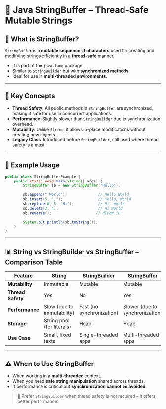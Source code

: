 # 🧵 Java StringBuffer – Thread-Safe Mutable Strings

## 📌 What is StringBuffer?

`StringBuffer` is a **mutable sequence of characters** used for creating and modifying strings efficiently in a **thread-safe** manner.

- It is part of the `java.lang` package.
- Similar to `StringBuilder` but with **synchronized methods**.
- Ideal for use in **multi-threaded environments**.

---

## 🧠 Key Concepts

- **Thread Safety**: All public methods in `StringBuffer` are synchronized, making it safe for use in concurrent applications.
- **Performance**: Slightly slower than `StringBuilder` due to synchronization overhead.
- **Mutability**: Unlike `String`, it allows in-place modifications without creating new objects.
- **Legacy Class**: Introduced before `StringBuilder`, still used where thread safety is a must.

---

## 🧪 Example Usage

```java
public class StringBufferExample {
    public static void main(String[] args) {
        StringBuffer sb = new StringBuffer("Hello");

        sb.append(" World");              // Hello World
        sb.insert(5, ",");                // Hello, World
        sb.replace(0, 5, "Hi");           // Hi, World
        sb.delete(3, 4);                  // Hi World
        sb.reverse();                    // dlroW iH

        System.out.println(sb.toString());
    }
}
```

---

## 📊 String vs StringBuilder vs StringBuffer – Comparison Table

| **Feature**       | **String**                    | **StringBuilder**              | **StringBuffer**                         |
|-------------------|-------------------------------|--------------------------------|------------------------------------------|
| **Mutability**    | Immutable                     | Mutable                        | Mutable                                  |
| **Thread Safety** | Yes                           | No                             | Yes                                      |
| **Performance**   | Slow (due to immutability)    | Fast (no synchronization)      | Slower (due to synchronization)          |
| **Storage**       | String pool (for literals)    | Heap                           | Heap                                     |
| **Use Case**      | Small, fixed texts            | Single-threaded apps           | Multi-threaded apps                      |

---

## ⚠️ When to Use StringBuffer

- When working in a **multi-threaded** context.
- When you need **safe string manipulation** shared across threads.
- If performance is critical but **synchronization cannot be avoided**.

> 🔄 Prefer `StringBuilder` when thread safety is not required – it offers better performance.

